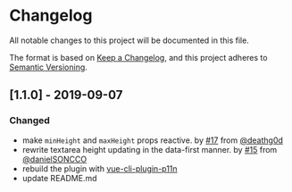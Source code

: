 # Changelog
All notable changes to this project will be documented in this file.

The format is based on [Keep a Changelog](https://keepachangelog.com/en/1.0.0/),
and this project adheres to [Semantic Versioning](https://semver.org/spec/v2.0.0.html).

## [1.1.0] - 2019-09-07
### Changed
- make `minHeight` and `maxHeight` props reactive. by [#17](https://github.com/devstark-com/vue-textarea-autosize/issues/17) from [@deathg0d](https://github.com/deathg0d)
- rewrite textarea height updating in the data-first manner. by [#15](https://github.com/devstark-com/vue-textarea-autosize/issues/15) from [@danielSONCCO](https://github.com/danielSONCCO)
- rebuild the plugin with [vue-cli-plugin-p11n](https://github.com/kazupon/vue-cli-plugin-p11n)
- update README.md

